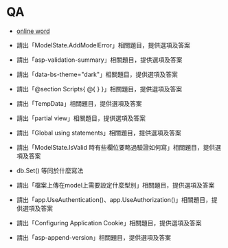 ﻿# QA

- [online word](https://docs.google.com/document/d/13--HcF7BSf3Fv6o160zqJzQsC836FxrrnKEn2foIyf8/edit?usp=drive_link)


- 請出「ModelState.AddModelError」相關題目，提供選項及答案
- 請出「asp-validation-summary」相關題目，提供選項及答案
- 請出「data-bs-theme="dark"」相關題目，提供選項及答案  
- 請出「@section Scripts{
@{
    <partial name="_ValidationScriptsPartial"/>
}
}」相關題目，提供選項及答案 


- 請出「TempData」相關題目，提供選項及答案
- 請出「partial view」相關題目，提供選項及答案
- 請出「Global using statements」相關題目，提供選項及答案
- 請出「ModelState.IsValid 時有些欄位要略過驗證如何寫」相關題目，提供選項及答案
- db.Set<Villa>() 等同於什麼寫法
- 請出「檔案上傳在model上需要設定什麼型別」相關題目，提供選項及答案
- 請出「app.UseAuthentication()、app.UseAuthorization()」相關題目，提供選項及答案
- 請出「Configuring Application Cookie」相關題目，提供選項及答案
- 請出「asp-append-version」相關題目，提供選項及答案